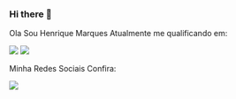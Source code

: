 ### Hi there 👋

Ola Sou Henrique Marques Atualmente me qualificando em:


<img src="https://img.shields.io/badge/HTML-239120?style=for-the-badge&logo=html5&logoColor=white">
<img src="https://img.shields.io/badge/CSS-239120?&style=for-the-badge&logo=css3&logoColor=white">

Minha Redes Sociais Confira:

<a href="https://www.facebook.com/henrique.marques.16121" targe="_blank"><img src="https://img.shields.io/badge/Facebook-1877F2?style=for-the-badge&logo=facebook&logoColor=white"></a>
